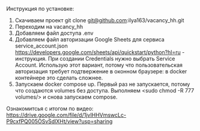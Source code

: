 Инструкция по установке:

1) Скачиваем проект git clone git@github.com:ilya163/vacancy_hh.git
2) Переходим на vacancy_hh
3) Добавляем файл доступа .env
4) Добавляем файл авторизации Google Sheets для сервиса service_account.json 
   https://developers.google.com/sheets/api/quickstart/python?hl=ru - инструкция. При создании Credentials нужно выбрать Service Account. Использую этот вариант, потому что пользовательская авторизация требует подтвержение в оконном браузере: в docker контейнере это сделать сложнее.
5) Запускаем docker compose up. Первый раз не запускается, потому что создаются volumes без доступа. Выполняем <sudo chmod -R 777 volumes/> и снова запускаем compose.

Ознакомитсья с итогом по видео: https://drive.google.com/file/d/1jvIHHVmswcLc-P9cxfPQ005OSvSdlXHt/view?usp=sharing
